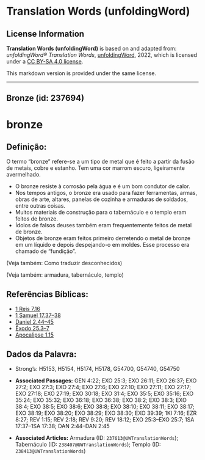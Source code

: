 # Translation Words (unfoldingWord)

## License Information

**Translation Words (unfoldingWord)** is based on and adapted from: _unfoldingWord® Translation Words_, [unfoldingWord](https://unfoldingword.org/utw), 2022, which is licensed under a [CC BY-SA 4.0 license](https://creativecommons.org/licenses/by-sa/4.0/legalcode.en).

This markdown version is provided under the same license.



--------------------------------

## Bronze (id: 237694)

bronze
======

Definição:
----------

O termo “bronze” refere\-se a um tipo de metal que é feito a partir da fusão de metais, cobre e estanho. Tem uma cor marrom escuro, ligeiramente avermelhado.

* O bronze resiste à corrosão pela água e é um bom condutor de calor.
* Nos tempos antigos, o bronze era usado para fazer ferramentas, armas, obras de arte, altares, panelas de cozinha e armaduras de soldados, entre outras coisas.
* Muitos materiais de construção para o tabernáculo e o templo eram feitos de bronze.
* Ídolos de falsos deuses também eram frequentemente feitos de metal de bronze.
* Objetos de bronze eram feitos primeiro derretendo o metal de bronze em um líquido e depois despejando\-o em moldes. Esse processo era chamado de “fundição”.

(Veja também: Como traduzir desconhecidos)

(Veja também: armadura, tabernáculo, templo)

Referências Bíblicas:
---------------------

* [1 Reis 7\.16](https://ref.ly/1Kgs7:16)
* [1 Samuel 17\.37–38](https://ref.ly/1Sam17:37-1Sam17:38)
* [Daniel 2\.44–45](https://ref.ly/Dan2:44-Dan2:45)
* [Êxodo 25\.3–7](https://ref.ly/Exod25:3-Exod25:7)
* [Apocalipse 1\.15](https://ref.ly/Rev1:15)

Dados da Palavra:
-----------------

* Strong’s: H5153, H5154, H5174, H5178, G54700, G54740, G54750

* **Associated Passages:** GEN 4:22; EXO 25:3; EXO 26:11; EXO 26:37; EXO 27:2; EXO 27:3; EXO 27:4; EXO 27:6; EXO 27:10; EXO 27:11; EXO 27:17; EXO 27:18; EXO 27:19; EXO 30:18; EXO 31:4; EXO 35:5; EXO 35:16; EXO 35:24; EXO 35:32; EXO 36:18; EXO 36:38; EXO 38:2; EXO 38:3; EXO 38:4; EXO 38:5; EXO 38:6; EXO 38:8; EXO 38:10; EXO 38:11; EXO 38:17; EXO 38:19; EXO 38:20; EXO 38:29; EXO 38:30; EXO 39:39; 1KI 7:16; EZR 8:27; REV 1:15; REV 2:18; REV 9:20; REV 18:12; EXO 25:3–EXO 25:7; 1SA 17:37–1SA 17:38; DAN 2:44–DAN 2:45
* **Associated Articles:** Armadura (ID: `237613@UWTranslationWords`); Tabernáculo (ID: `238407@UWTranslationWords`); Templo (ID: `238413@UWTranslationWords`)


